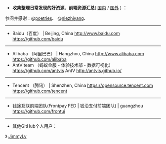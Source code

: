 - **收集整理日常发现的好资源、前端资源汇总**( [国内](open_source_team.md) / [国外](外国.md) ) ：

参阅并感谢：@[poetries](https://github.com/poetries/mywiki)、
@[niezhiyang](https://github.com/niezhiyang/open_source_team)、


---------------------------------------------------------------------------------

- Baidu（百度）   |  Beijing, China http://www.baidu.com
https://github.com/baidu

---------------------------------------------------------------------------------

- Alibaba （阿里巴巴）  | Hangzhou, China http://www.alibaba.com
https://github.com/alibaba
- AntV team （蚂蚁金服 - 体验技术部 - 数据可视化） https://github.com/antvis
   AntV http://antvis.github.io/

---------------------------------------------------------------------------------

- Tencent （腾讯） | Shenzhen, China https://opensource.tencent.com
https://github.com/tencent

---------------------------------------------------------------------------------

- 钱途互联前端团队(Frontpay FED | 钱沿支付前端团队)  | guangzhou
https://github.com/frontui

---------------------------------------------------------------------------------
- 其他GitHub个人用户：

》 [JimmyLv](https://github.com/JimmyLv/jimmylv.github.io)
